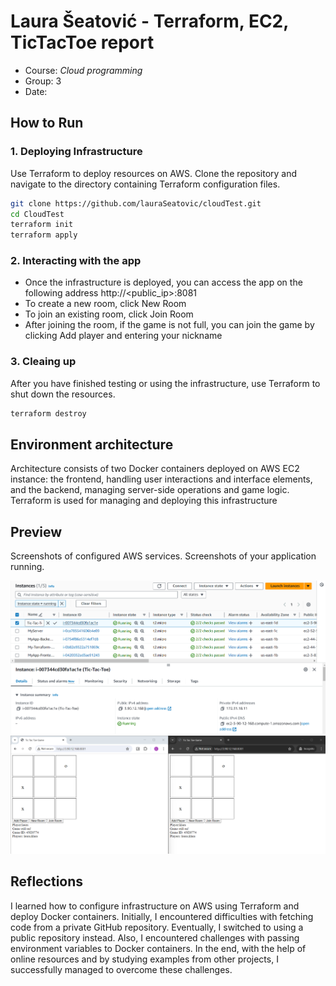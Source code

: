 # Laura Šeatović - Terraform, EC2, TicTacToe report

- Course: *Cloud programming*
- Group: 3
- Date:

## How to Run

### 1. Deploying Infrastructure
Use Terraform to deploy resources on AWS. Clone the repository and navigate to the directory containing Terraform configuration files.
```sh
git clone https://github.com/lauraSeatovic/cloudTest.git
cd CloudTest
terraform init
terraform apply
```
### 2. Interacting with the app
- Once the infrastructure is deployed, you can access the app on the following address http://<public_ip>:8081
- To create a new room, click New Room
- To join an existing room, click Join Room
- After joining the room, if the game is not full, you can join the game by clicking Add player and entering your nickname

### 3. Cleaing up
After you have finished testing or using the infrastructure, use Terraform to shut down the resources.

```sh
terraform destroy
```

## Environment architecture

Architecture consists of two Docker containers deployed on AWS EC2 instance: the frontend, handling user interactions and interface elements, and the backend, managing server-side operations and game logic. Terraform is used for managing and deploying this infrastructure

## Preview

Screenshots of configured AWS services. Screenshots of your application running.

![Sample image](images/img1.png)
![Sample image](images/img2.png)

## Reflections

I learned how to configure infrastructure on AWS using Terraform and deploy Docker containers. Initially, I encountered difficulties with fetching code from a private GitHub repository. Eventually, I switched to using a public repository instead. Also, I encountered challenges with passing environment variables to Docker containers. In the end, with the help of online resources and by studying examples from other projects, I successfully managed to overcome these challenges.

